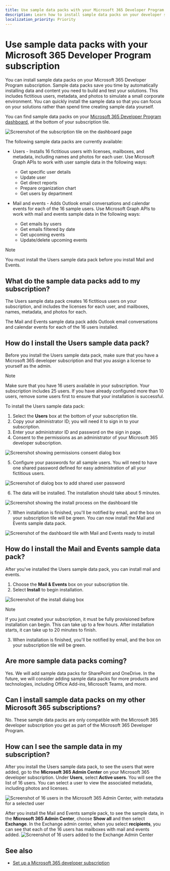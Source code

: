 ```yaml
---
title: Use sample data packs with your Microsoft 365 Developer Program subscription
description: Learn how to install sample data packs on your developer subscription to help get your sandbox environment up and running quickly. 
localization_priority: Priority
---
```


# Use sample data packs with your Microsoft 365 Developer Program subscription

You can install sample data packs on your Microsoft 365 Developer Program subscription. Sample data packs save you time by automatically installing data and content you need to build and test your solutions. This includes fictitious users, metadata, and photos to simulate a small corporate environment. You can quickly install the sample data so that you can focus on your solutions rather than spend time creating sample data yourself.

You can find sample data packs on your [Microsoft 365 Developer Program dashboard](https://developer.microsoft.com/office/profile), at the bottom of your subscription tile.

![Screenshot of the subscription tile on the dashboard page](images/sample-data-pack-ux-tile-users-beginning.PNG)

The following sample data packs are currently available:

- Users - Installs 16 fictitious users with licenses, mailboxes, and metadata, including names and photos for each user. Use Microsoft Graph APIs to work with user sample data in the following ways:
  - Get specific user details
  - Update user
  - Get direct reports
  - Prepare organization chart  
  - Get users by department

- Mail and events - Adds Outlook email conversations and calendar events for each of the 16 sample users. Use Microsoft Graph APIs to work with mail and events sample data in the following ways:
  - Get emails by users
  - Get emails filtered by date
  - Get upcoming events
  - Update/delete upcoming events

> [!NOTE]
> You must install the Users sample data pack before you install Mail and Events.

## What do the sample data packs add to my subscription?

The Users sample data pack creates 16 fictitious users on your subscription, and includes the licenses for each user, and mailboxes, names, metadata, and photos for each.

The Mail and Events sample data pack adds Outlook email conversations and calendar events for each of the 16 users installed.

## How do I install the Users sample data pack?

Before you install the Users sample data pack, make sure that you have a Microsoft 365 developer subscription and that you assign a license to yourself as the admin.

> [!NOTE]
> Make sure that you have 16 users available in your subscription. Your subscription includes 25 users. If you have already configured more than 10 users, remove some users first to ensure that your installation is successful.

To install the Users sample data pack:

1. Select the **Users** box at the bottom of your subscription tile.
2. Copy your administrator ID; you will need it to sign in to your subscription.
3. Enter your administrator ID and password on the sign in page.
4. Consent to the permissions as an administrator of your Microsoft 365 developer subscription.

![Screenshot showing permissions consent dialog box](images/sample-data-pack-ux-tile-users-consent-with-permissions-combined.PNG)

5. Configure your passwords for all sample users. You will need to have one shared password defined for easy administration of all your fictitious users.

![Screenshot of dialog box to add shared user password](images/sample-data-pack-ux-tile-users-fake-user-password-creation.PNG)

6. The data will be installed. The installation should take about 5 minutes.

![Screenshot showing the install process on the dashboard tile](images/sample-data-pack-ux-tile-users-installing-status.PNG)

7. When installation is finished, you'll be notified by email, and the box on your subscription tile will be green. You can now install the Mail and Events sample data pack.

![Screenshot of the dashboard tile with Mail and Events ready to install](images/sample-data-pack-ux-tile-users-installed.PNG)

## How do I install the Mail and Events sample data pack?

After you've installed the Users sample data pack, you can install mail and events.

1. Choose the **Mail &amp; Events** box on your subscription tile.
2. Select **Install** to begin installation.

![Screenshot of the install dialog box](images/sample-data-pack-ux-tile-mail-and-events-begin-install.PNG)

> [!NOTE]
> If you just created your subscription, it must be fully provisioned before installation can begin. This can take up to a few hours. After installation starts, it can take up to 20 minutes to finish.

3. When installation is finished, you'll be notified by email, and the box on your subscription tile will be green.

## Are more sample data packs coming?

Yes. We will add sample data packs for SharePoint and OneDrive. In the future, we will consider adding sample data packs for more products and technologies, including Office Add-ins, Microsoft Teams, and more.

## Can I install sample data packs on my other Microsoft 365 subscriptions?

No. These sample data packs are only compatible with the Microsoft 365 developer subscription you get as part of the Microsoft 365 Developer Program.

## How can I see the sample data in my subscription?

After you install the Users sample data pack, to see the users that were added, go to the **Microsoft 365 Admin Center** on your Microsoft 365 developer subscription. Under **Users**, select **Active users**. You will see the list of 16 users. You can select a user to view the associated metadata, including photos and licenses.

![Screenshot of 16 users in the Microsoft 365 Admin Center, with metadata for a selected user](images/content-packs-07.PNG)

After you install the Mail and Events sample pack, to see the sample data, in the **Microsoft 365 Admin Center**, choose **Show all** and then select **Exchange**. In the Exchange admin center, when you select **recipients**, you can see that each of the 16 users has mailboxes with mail and events added.
![Screenshot of 16 users added to the Exchange Admin Center](images/content-packs-08.PNG)

## See also

- [Set up a Microsoft 365 developer subscription](office-365-developer-program-get-started.md)
